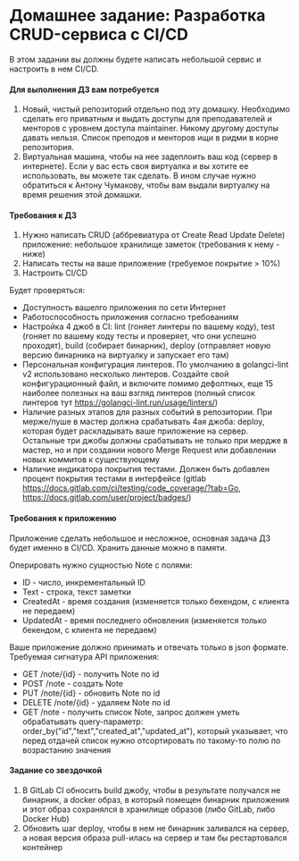 # Домашнее задание: Разработка CRUD-сервиса с CI/CD
В этом задании вы должны будете написать небольшой сервис и настроить в нем CI/CD.

#### Для выполнения ДЗ вам потребуется

1) Новый, чистый репозиторий отдельно под эту домашку.
 Необходимо сделать его приватным и выдать доступы для преподавателей и менторов с уровнем доступа maintainer. Никому другому доступы давать нельзя. Список преподов и менторов ищи в ридми в корне репозитория.
2) Виртуальная машина, чтобы на нее задеплоить ваш код (сервер в интернете).
Если у вас есть своя виртуалка и вы хотите ее использовать, вы можете так сделать.
В ином случае нужно обратиться к Антону Чумакову, чтобы вам выдали виртуалку на время решения этой домашки.

#### Требования к ДЗ

1) Нужно написать CRUD (аббревиатура от Create Read Update Delete) приложение: небольшое хранилище заметок (требования к нему - ниже)
2) Написать тесты на ваше приложение (требуемое покрытие > 10%)
3) Настроить CI/CD

Будет проверяться:

* Доступность вашелго приложения по сети Интернет
* Работоспособность приложения согласно требованиям
* Настройка 4 джоб в CI: lint (гоняет линтеры по вашему коду), test (гоняет по вашему коду тесты и проверяет, что они успешно проходят), build (собирает бинарник), deploy (отправляет новую версию бинарника на виртуалку и запускает его там)
* Персональная конфигурация линтеров. По умолчанию в golangci-lint v2 использовано несколько линтеров. Создайте свой конфигурационный файл, и включите помимо дефолтных,
еще 15 наиболее полезных на ваш взгляд линтеров (полный список линтеров тут <https://golangci-lint.run/usage/linters/>)
* Наличие разных этапов для разных событий в репозитории. При мерже/пуше в мастер должна срабатывать 4ая джоба: deploy, которая будет раскладывать ваше приложение на сервер. Остальные три джобы должны срабатывать не только при мердже в мастер, но и при создании нового Merge Request или добавлении новых коммитов к существующему
* Наличие индикатора покрытия тестами. Должен быть добавлен процент покрытия тестами в интерфейсе (gitlab
https://docs.gitlab.com/ci/testing/code_coverage/?tab=Go, https://docs.gitlab.com/user/project/badges/)

#### Требования к приложению

Приложение сделать небольшое и несложное, основная задача ДЗ будет именно в CI/CD.
Хранить данные можно в памяти.

Оперировать нужно сущностью Note с полями:

* ID - число, инкрементальный ID
* Text - строка, текст заметки
* CreatedAt - время создания (изменяется только бекендом, с клиента не передаем)
* UpdatedAt - время последнего обновления (изменяется только бекендом, с клиента не передаем)

Ваше приложение должно принимать и отвечать только в json формате. Требуемая сигнатура API приложения:

* GET /note/{id} - получить Note по id
* POST /note  - создать Note
* PUT /note/{id} - обновить Note по id
* DELETE /note/{id} - удаляем Note по id
* GET /note - получить список Note, запрос должен уметь обрабатывать query-параметр: order_by("id","text","created_at","updated_at"), который указывает, что перед отдачей список нужно отсортировать по такому-то полю по возрастанию значения

#### Задание со звездочкой

1. В GitLab CI обносить build джобу, чтобы в результате получался не бинарник, а docker образ, в который помещен бинарник приложения и этот образ сохранялся в хранилище образов (либо GitLab, либо Docker Hub)
2. Обновить шаг deploy, чтобы в нем не бинарник заливался на сервер, а новая версия образа pull-илась на сервер и там бы рестартовался контейнер
